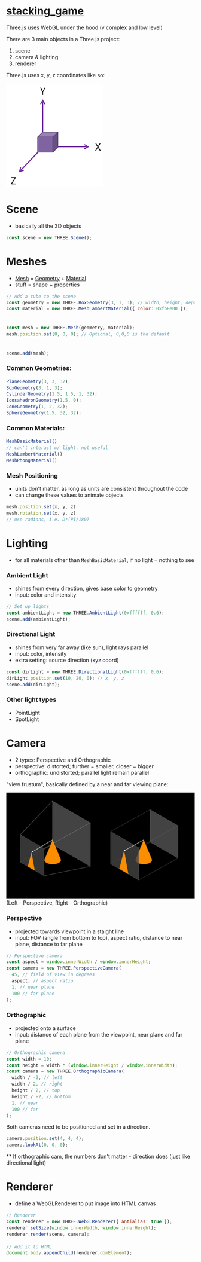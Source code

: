 # [stacking_game](https://www.freecodecamp.org/news/render-3d-objects-in-browser-drawing-a-box-with-threejs/)

Three.js uses WebGL under the hood (v complex and low level)


There are 3 main objects in a Three.js project:

1. scene
2. camera & lighting
3. renderer

Three.js uses x, y, z coordinates like so:

![](xyz.png)


# Scene 
- basically all the 3D objects
```js
const scene = new THREE.Scene();
```

# Meshes
- [Mesh](https://threejs.org/docs/?q=mesh) = [Geometry](https://threejs.org/docs/?q=geometry) + [Material](https://threejs.org/docs/?q=material)
- stuff = shape + properties
```js
// Add a cube to the scene
const geometry = new THREE.BoxGeometry(3, 1, 3); // width, height, depth
const material = new THREE.MeshLambertMaterial({ color: 0xfb8e00 });


const mesh = new THREE.Mesh(geometry, material);
mesh.position.set(0, 0, 0); // Optional, 0,0,0 is the default


scene.add(mesh);
```
### Common Geometries:
```js 
PlaneGeometry(3, 3, 32);
BoxGeometry(3, 1, 3);
CylinderGeometry(1.5, 1.5, 1, 32);
IcosahedronGeometry(1.5, 0);
ConeGeometry(1, 2, 32);
SphereGeometry(1.5, 32, 32);
```
### Common Materials:
```js 
MeshBasicMaterial() 
// can't interact w/ light, not useful
MeshLambertMaterial()
MeshPhongMaterial()
```
### Mesh Positioning
- units don't matter, as long as units are consistent throughout the code
- can change these values to animate objects
```js
mesh.position.set(x, y, z)
mesh.rotation.set(x, y, z) 
// use radians, i.e. D*(PI/180)
```

# Lighting
- for all materials other than `MeshBasicMaterial`, if no light = nothing to see

### Ambient Light
- shines from every direction, gives base color to geometry
- input: color and intensity
```js
// Set up lights
const ambientLight = new THREE.AmbientLight(0xffffff, 0.6);
scene.add(ambientLight);
```

### Directional Light
- shines from very far away (like sun), light rays parallel
- input: color, intensity
- extra setting: source direction (xyz coord)
```js
const dirLight = new THREE.DirectionalLight(0xffffff, 0.6);
dirLight.position.set(10, 20, 0); // x, y, z
scene.add(dirLight);
```

### Other light types
- PointLight
- SpotLight


# Camera
- 2 types: Perspective and Orthographic
- perspective: distorted; further = smaller, closer = bigger
- orthographic: undistorted; parallel light remain parallel

"view frustum", basically defined by a near and far viewing plane:

![](camera.jpeg)
(Left - Perspective, Right - Orthographic)

### Perspective
- projected towards viewpoint in a staight line
- input: FOV (angle from bottom to top), aspect ratio, distance to near plane, distance to far plane

```js
// Perspective camera
const aspect = window.innerWidth / window.innerHeight;
const camera = new THREE.PerspectiveCamera(
  45, // field of view in degrees
  aspect, // aspect ratio
  1, // near plane
  100 // far plane
);
```

### Orthographic
- projected onto a surface
- input: distance of each plane from the viewpoint, near plane and far plane

```js
// Orthographic camera
const width = 10;
const height = width * (window.innerHeight / window.innerWidth);
const camera = new THREE.OrthographicCamera(
  width / -2, // left
  width / 2, // right
  height / 2, // top
  height / -2, // bottom
  1, // near
  100 // far
);

```

Both cameras need to be positioned and set in a direction.

```js
camera.position.set(4, 4, 4);
camera.lookAt(0, 0, 0);
```

** If orthographic cam, the numbers don't matter - direction does (just like directional light)


# Renderer 
- define a WebGLRenderer to put image into HTML canvas
```js
// Renderer
const renderer = new THREE.WebGLRenderer({ antialias: true });
renderer.setSize(window.innerWidth, window.innerHeight);
renderer.render(scene, camera);

// Add it to HTML
document.body.appendChild(renderer.domElement);
```
